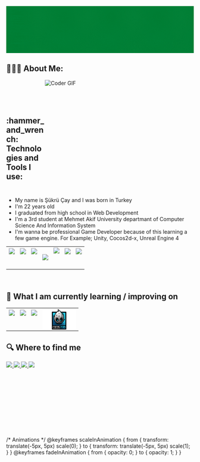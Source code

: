 <img src="https://raw.githubusercontent.com/sukrubeyy/sukrubeyy/main/Adsız%20tasarım.gif" align="center">

 <h2 align="left">👨🏻‍💻 About Me:</h2>

 <div>
 <img src="https://media.giphy.com/media/SWoSkN6DxTszqIKEqv/giphy.gif" alt="Coder GIF" width="400" height="300" align="right">
 </div>

   <div height="auto"  width="600" style="float:left">
   <ul> 
      <li>My name is Şükrü Çay and I was born in Turkey </li>
      <li>I'm 22 years old</li>
      <li>I graduated from high school in Web Development </li>
      <li>I'm a 3rd student at Mehmet Akif University departmant of Computer Science And Information System</li>
      <li> I'm wanna be professional Game Developer because of this learning a few game engine. For Example; Unity, Cocos2d-x, Unreal Engine 4</li>    
   </ul>
 </div>
 
<br>
<br>
<br>
<br>
<h2 align="left">:hammer_and_wrench: Technologies and Tools I use:</h2>
<div style style="width:100%; height:auto;">
  <table>
 <tr>
  <td><img src="https://img.icons8.com/color/50/000000/c-sharp-logo.png" height="50" style="float:left"/></td>
  <td><img src="https://img.icons8.com/color/50/000000/c-programming.png"height="50" style="float:left"/></td>
  <td><img src="https://img.icons8.com/color/50/000000/html-5--v1.png" height="50" style="float:left"/></td>
  <td><img src="https://img.icons8.com/color/50/000000/css3.png" height="50"/></td>
  <td><img src="https://img.icons8.com/nolan/50/unity.png" height="55" style="float:left"/></td>
  <td><img src="https://img.icons8.com/dusk/50/000000/sql.png" height="50" style="float:left"/></td>
  <td><img src="https://img.icons8.com/color/50/000000/blender-3d.png" height="50" style="float:left"/></td>
  </tr>
  </table>


<div>

<br>
<h2 align="left">📖 What I am currently learning / improving on </h2>
 
<div style style="width:100%; height:auto;">
 
 <table>
 <tr>
  <td style="border:none;"><img src="https://img.icons8.com/color/50/000000/c-plus-plus-logo.png" height="50" style="float:left"/></td>
  <td><img src="https://img.icons8.com/nolan/50/unreal-engine.png" height="50" style="float:left"/></td>
  <td><img src="https://img.icons8.com/color/50/000000/python--v2.png" height="50" style="float:left"/></td>
  <td><img src="https://raw.githubusercontent.com/sukrubeyy/sukrubeyy/main/png-clipart-cocos2d-game-engine-c-video-game-unity-entex-selectagame-game-logo-removebg-preview.png" height="55" width="90" style="float:left"/></td>
  </tr>
  </table>
<div>
 
 
 
 <h2 align="left"> 🔍  Where to find me </h2>
 <div align="left">
  <a href="https://www.instagram.com/sukru.beyy/">
   <img src="https://img.shields.io/badge/instagram-E4405F.svg?style=for-the-badge&logo=instagram&logoColor=white"/>
  </a>
  
  
  <a href="https://www.linkedin.com/in/şükrü-çay-a0a8461a3/" > 
   <img src="https://img.shields.io/badge/linkedin-0077B5.svg?style=for-the-badge&logo=linkedin&logoColor=white"/> 
  </a>
  
  <a href="https://twitter.com/sukrubeyyy"> 
   <img src="https://img.shields.io/badge/twitter-1DA1F2.svg?style=for-the-badge&logo=twitter&logoColor=white"/> 
  </a>
  
   <a href="mailto:sukru.beyy@outlook.com">
  <img src="https://img.shields.io/badge/e‑mail-D14836.svg?style=for-the-badge&logo=GMail&logoColor=white"/>
    </a>

 </div>
 
 <svg xmlns="http://www.w3.org/2000/svg" width="350" height="165" viewBox="0 0 350 165" fill="none">
    <style>
      .header {
        font: 600 18px 'Segoe UI', Ubuntu, Sans-Serif;
        fill: #2f80ed;
        animation: fadeInAnimation 0.8s ease-in-out forwards;
      }
      .lang-name { font: 400 11px 'Segoe UI', Ubuntu, Sans-Serif; fill: #333 }

      
/* Animations */
@keyframes scaleInAnimation {
  from {
    transform: translate(-5px, 5px) scale(0);
  }
  to {
    transform: translate(-5px, 5px) scale(1);
  }
}
@keyframes fadeInAnimation {
  from {
    opacity: 0;
  }
  to {
    opacity: 1;
  }
}
